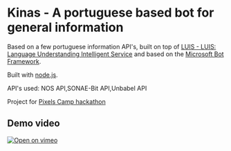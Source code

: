 # Kinas - A portuguese based bot for general information

Based on a few portuguese information API's, built on top of [LUIS - LUIS: Language Understanding Intelligent Service](https://www.luis.ai) and based on the [Microsoft Bot Framework](https://dev.botframework.com).

Built with [node.js](https://nodejs.org/).

API's used: NOS API,SONAE-Bit API,Unbabel API

Project for [Pixels Camp hackathon](http://pixels.camp)

## Demo video

[![Open on vimeo](http://i.imgur.com/hzTBXZz.png)](https://vimeo.com/186166763)
 

